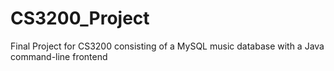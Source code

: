 # CS3200_Project
Final Project for CS3200 consisting of a MySQL music database with a Java command-line frontend
